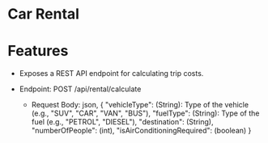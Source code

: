 # Car Rental

# Features
- Exposes a REST API endpoint for calculating trip costs.

- Endpoint: POST /api/rental/calculate
  - Request Body: json,
    {
      "vehicleType": (String): Type of the vehicle (e.g., "SUV", "CAR", "VAN", "BUS"),
      "fuelType": (String): Type of the fuel (e.g., "PETROL", "DIESEL"),
      "destination": (String),
      "numberOfPeople": (int),
      "isAirConditioningRequired": (boolean)
    }
